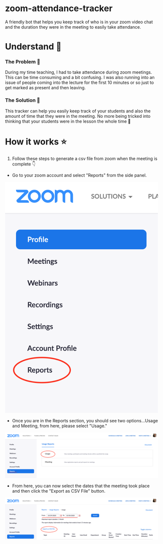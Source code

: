 # zoom-attendance-tracker
A friendly bot that helps you keep track of who is in your zoom video chat and the duration they were in the meeting to easily take attendance.

# Understand 🔎

### The Problem 🤔
During my time teaching, I had to take attendance during zoom meetings. This can be time consuming and a bit confusing. I was also running into an issue of people coming into the lecture for the first 10 minutes or so just to get marked as present and then leaving. 

### The Solution 🤩
This tracker can help you easily keep track of your students and also the amount of time that they were in the meeting. No more being tricked into thinking that your students were in the lesson the whole time 👀


# How it works ⭐️
1. Follow these steps to generate a csv file from zoom when the meeting is complete 👇

* Go to your zoom account and select "Reports" from the side panel.

![report button](reportbutton.png)

* Once you are in the Reports section, you should see two options...Usage and Meeting, from here, please select "Usage."

![select usage](usageselection.png)

* From here, you can now select the dates that the meeting took place and then click the "Export as CSV File" button.

![csv export](csvexport.png)










